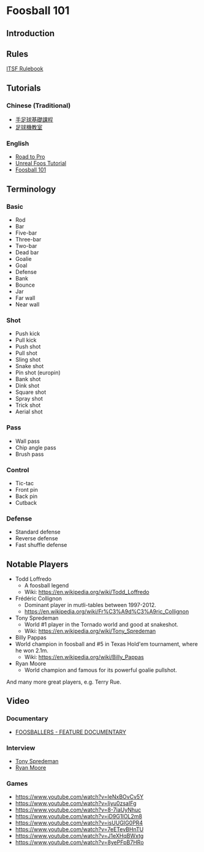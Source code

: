 # Foosball 101

## Introduction

## Rules

[ITSF Rulebook](https://www.tablesoccer.org/rules/documents/2016_Rulebook.pdf)

## Tutorials

### Chinese (Traditional)

- [手足球基礎課程](https://www.youtube.com/playlist?list=PLcbXZ6Z529q5D2NZaQQvr7GlEYrXnjl3x)
- [足球機教室](https://www.youtube.com/playlist?list=PLnKtDrpdcvNGmQSK7GumKsZ-QJSQFPS0K)

### English

- [Road to Pro](https://www.youtube.com/playlist?list=PLKaEfS35UByVqhNKgnW_yz4jNRqj97hoO)
- [Unreal Foos Tutorial](https://www.youtube.com/playlist?list=PL32C2818A77DC5F60)
- [Foosball 101](https://www.youtube.com/playlist?list=PLUuwRQL0EOk9d3xQQwjyc6fysKEsxqfXm)

## Terminology

### Basic

- Rod
- Bar
- Five-bar
- Three-bar
- Two-bar
- Dead bar
- Goalie
- Goal
- Defense
- Bank
- Bounce
- Jar
- Far wall
- Near wall

### Shot

- Push kick
- Pull kick
- Push shot
- Pull shot
- Sling shot
- Snake shot
- Pin shot (europin)
- Bank shot
- Dink shot
- Square shot
- Spray shot
- Trick shot
- Aerial shot

### Pass

- Wall pass
- Chip angle pass
- Brush pass

### Control

- Tic-tac
- Front pin
- Back pin
- Cutback

### Defense

- Standard defense
- Reverse defense
- Fast shuffle defense

## Notable Players

- Todd Loffredo
  - A foosball legend
  - Wiki: <https://en.wikipedia.org/wiki/Todd_Loffredo>
- Frédéric Collignon
  - Dominant player in mutli-tables between 1997-2012.
  - <https://en.wikipedia.org/wiki/Fr%C3%A9d%C3%A9ric_Collignon>
- Tony Spredeman
  - World #1 player in the Tornado world and good at snakeshot.
  - Wiki: <https://en.wikipedia.org/wiki/Tony_Spredeman>
- Billy Pappas
- World champion in foosball and #5 in Texas Hold'em tournament, where he won 2.1m.
  - Wiki: <https://en.wikipedia.org/wiki/Billy_Pappas>
- Ryan Moore
  - World champion and famous for its powerful goalie pullshot.

And many more great players, e.g. Terry Rue.

## Video

### Documentary

- [FOOSBALLERS - FEATURE DOCUMENTARY](https://foosballersmovie.com/)

### Interview

- [Tony Spredeman](https://www.youtube.com/watch?v=0MsE7iLI2g0)
- [Ryan Moore](https://www.youtube.com/watch?v=HGGcHj4I4DI)

### Games

- <https://www.youtube.com/watch?v=IeNxBOvCv5Y>
- <https://www.youtube.com/watch?v=Iiyu0zsaIFg>
- <https://www.youtube.com/watch?v=8-7iaUyNhuc>
- <https://www.youtube.com/watch?v=iD9G1IOL2m8>
- <https://www.youtube.com/watch?v=isUUGIG0PR4>
- <https://www.youtube.com/watch?v=7eETevBHnTU>
- <https://www.youtube.com/watch?v=J1eXHqBWxtg>
- <https://www.youtube.com/watch?v=8yePFpB7HRo>
